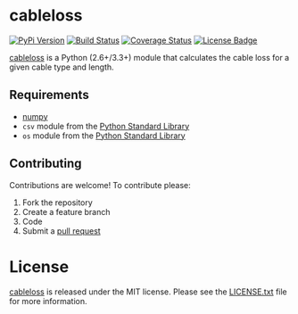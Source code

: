 # cableloss

[![PyPi Version][pypi ver image]][pypi ver link]
[![Build Status][travis image]][travis link]
[![Coverage Status][coveralls image]][coveralls link]
[![License Badge][license image]][LICENSE.txt]

[cableloss][] is a Python (2.6+/3.3+) module that calculates the cable
loss for a given cable type and length.

## Requirements

- [numpy][]
- `csv` module from the [Python Standard Library][]
- `os` module from the [Python Standard Library][]

## Contributing

Contributions are welcome! To contribute please:

1. Fork the repository
2. Create a feature branch
3. Code
4. Submit a [pull request][]

# License

[cableloss][] is released under the MIT license. Please see the
[LICENSE.txt] file for more information.

[cableloss]: https://github.com/questrail/cableloss
[coveralls image]: http://img.shields.io/coveralls/questrail/cableloss/master.svg
[coveralls link]: https://coveralls.io/r/questrail/cableloss
[LICENSE.txt]: https://github.com/questrail/cableloss/blob/develop/LICENSE.txt
[license image]: http://img.shields.io/pypi/l/cableloss.svg
[numpy]: http://www.numpy.org
[pull request]: https://help.github.com/articles/using-pull-requests
[pypi ver image]: http://img.shields.io/pypi/v/cableloss.svg
[pypi ver link]: https://pypi.python.org/pypi/cableloss
[python standard library]: https://docs.python.org/2/library/
[travis image]: http://img.shields.io/travis/questrail/cableloss/master.svg
[travis link]: https://travis-ci.org/questrail/cableloss

